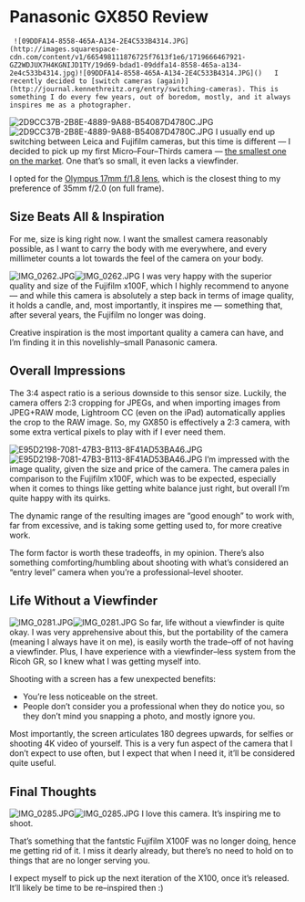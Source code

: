 # Panasonic GX850 Review

     ![09DDFA14-8558-465A-A134-2E4C533B4314.JPG](http://images.squarespace-cdn.com/content/v1/665498111876725f7613f1e6/1719666467921-GZ2WDJUX7H4KGNIJD1TY/19d69-bdad1-09ddfa14-8558-465a-a134-2e4c533b4314.jpg)![09DDFA14-8558-465A-A134-2E4C533B4314.JPG]()   I recently decided to [switch cameras (again)](http://journal.kennethreitz.org/entry/switching-cameras). This is something I do every few years, out of boredom, mostly, and it always inspires me as a photographer.  


   ![2D9CC37B-2B8E-4889-9A88-B54087D4780C.JPG](http://images.squarespace-cdn.com/content/v1/665498111876725f7613f1e6/1719666463332-U95BO1C3SM2S89P5L1Q8/0d352-294c5-2d9cc37b-2b8e-4889-9a88-b54087d4780c.jpg)![2D9CC37B-2B8E-4889-9A88-B54087D4780C.JPG]()   I usually end up switching between Leica and Fujifilm cameras, but this time is different — I decided to pick up my first Micro–Four–Thirds camera — [the smallest one on the market](http://amzn.to/2FHEaeU). One that’s so small, it even lacks a viewfinder.

 I opted for the [Olympus 17mm f/1\.8 lens](http://amzn.to/2my1XF3), which is the closest thing to my preference of 35mm f/2\.0 (on full frame).  

 ## Size Beats All \& Inspiration

 For me, size is king right now. I want the smallest camera reasonably possible, as I want to carry the body with me everywhere, and every millimeter counts a lot towards the feel of the camera on your body.

   ![IMG_0262.JPG](http://images.squarespace-cdn.com/content/v1/665498111876725f7613f1e6/1719666465542-QJ3G2UA3BAJGWYYVK7V7/14771-25a32-img_0262.jpg)![IMG_0262.JPG]()   I was very happy with the superior quality and size of the Fujifilm x100F, which I highly recommend to anyone — and while this camera is absolutely a step back in terms of image quality, it holds a candle, and, most importantly, it inspires me — something that, after several years, the Fujifilm no longer was doing.

  Creative inspiration is the most important quality a camera can have, and I’m finding it in this novelishly–small Panasonic camera.

 ## Overall Impressions

 The 3:4 aspect ratio is a serious downside to this sensor size. Luckily, the camera offers 2:3 cropping for JPEGs, and when importing images from JPEG\+RAW mode, Lightroom CC (even on the iPad) automatically applies the crop to the RAW image. So, my GX850 is effectively a 2:3 camera, with some extra vertical pixels to play with if I ever need them. 

   ![E95D2198-7081-47B3-B113-8F41AD53BA46.JPG](http://images.squarespace-cdn.com/content/v1/665498111876725f7613f1e6/1719666522313-TTRSOWKI76J8B8JNP0XB/e87d9-13131-e95d2198-7081-47b3-b113-8f41ad53ba46.jpg)![E95D2198-7081-47B3-B113-8F41AD53BA46.JPG]()   I’m impressed with the image quality, given the size and price of the camera. The camera pales in comparison to the Fujifilm x100F, which was to be expected, especially when it comes to things like getting white balance just right, but overall I’m quite happy with its quirks.

 The dynamic range of the resulting images are “good enough” to work with, far from excessive, and is taking some getting used to, for more creative work. 

 The form factor is worth these tradeoffs, in my opinion. There’s also something comforting/humbling about shooting with what’s considered an “entry level” camera when you’re a professional–level shooter. 

 ## Life Without a Viewfinder

   ![IMG_0281.JPG](http://images.squarespace-cdn.com/content/v1/665498111876725f7613f1e6/1719666480610-MII622WOQYLL0H4D13JU/4abb7-3d688-img_0281.jpg)![IMG_0281.JPG]()   So far, life without a viewfinder is quite okay. I was very apprehensive about this, but the portability of the camera (meaning I always have it on me), is easily worth the trade–off of not having a viewfinder. Plus, I have experience with a viewfinder–less system from the Ricoh GR, so I knew what I was getting myself into. 

 Shooting with a screen has a few unexpected benefits:

 * You’re less noticeable on the street.
* People don’t consider you a professional when they do notice you, so they don’t mind you snapping a photo, and mostly ignore you.

 Most importantly, the screen articulates 180 degrees upwards, for selfies or shooting 4K video of yourself. This is a very fun aspect of the camera that I don’t expect to use often, but I expect that when I need it, it’ll be considered quite useful. 

 ## Final Thoughts

   ![IMG_0285.JPG](http://images.squarespace-cdn.com/content/v1/665498111876725f7613f1e6/1719666459207-IAR6NYMQI7GBDVLDDDM8/00dac-cc391-img_0285.jpg)![IMG_0285.JPG]()   I love this camera. It’s inspiring me to shoot. 

 That’s something that the fantstic Fujifilm X100F was no longer doing, hence me getting rid of it. I miss it dearly already, but there’s no need to hold on to things that are no longer serving you. 

 I expect myself to pick up the next iteration of the X100, once it’s released. It’ll likely be time to be re–inspired then :)

 



 